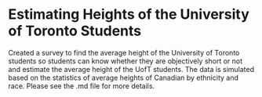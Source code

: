# Estimating Heights of the University of Toronto Students
Created a survey to find the average height of the University of Toronto students so students can know whether they are objectively short or not and estimate the average height of the UofT students. The data is simulated based on the statistics of average heights of Canadian by ethnicity and race. Please see the .md file for more details.
